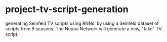 # project-tv-script-generation
generating  Seinfeld TV scripts using RNNs. by using a Seinfeld dataset of scripts from 9 seasons. The Neural Network will generate a new, "fake" TV script.
